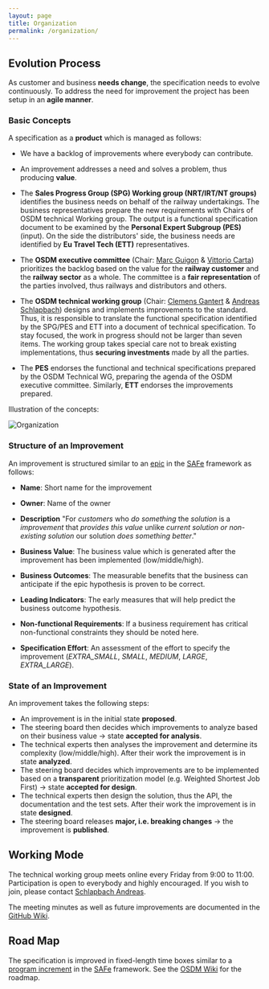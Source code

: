 ```yaml
---
layout: page
title: Organization
permalink: /organization/
---
```


## Evolution Process

As customer and business **needs change**, the specification needs to evolve
continuously. To address the need for improvement the project has been setup in
an **agile manner**.

### Basic Concepts

A specification as a **product** which is managed as follows:

- We have a backlog of improvements where everybody can contribute.

- An improvement addresses a need and solves a problem, thus producing
  **value**.

- The **Sales Progress Group (SPG) Working group (NRT/IRT/NT groups)**
  identifies the business needs on behalf of the railway undertakings. The
  business representatives prepare the new requirements with Chairs of OSDM
  technical Working group. The output is a functional specification document to
  be examined by the **Personal Expert Subgroup (PES)** (input). On the side the
  distributors' side, the business needs are identified by **Eu Travel Tech
  (ETT)** representatives.

- The **OSDM executive committee** (Chair:
  [Marc Guigon](https://www.linkedin.com/in/marcguigon/) &
  [Vittorio Carta](https://www.linkedin.com/in/vittorio-carta-mba-0b90b728/))
  prioritizes the backlog based on the value for the **railway customer** and
  the **railway sector** as a whole. The committee is a **fair representation**
  of the parties involved, thus railways and distributors and others.

- The **OSDM technical working group** (Chair:
  [Clemens Gantert](https://www.linkedin.com/in/clemens-g-88783725/) &
  [Andreas Schlapbach](https://www.linkedin.com/in/andreas-schlapbach-09b095ab/))
  designs and implements improvements to the standard. Thus, it is responsible
  to translate the functional specification identified by the SPG/PES and ETT
  into a document of technical specification. To stay focused, the work in
  progress should not be larger than seven items. The working group takes
  special care not to break existing implementations, thus **securing
  investments** made by all the parties.

- The **PES** endorses the functional and technical specifications prepared by
  the OSDM Technical WG, preparing the agenda of the OSDM executive committee.
  Similarly, **ETT** endorses the improvements prepared.

Illustration of the concepts:

![Organization](./images/organization/organization.svg)

### Structure of an Improvement

An improvement is structured similar to an
[epic](https://www.scaledagileframework.com/epic/) in the
[SAFe](https://www.scaledagileframework.com/) framework as follows:

- **Name**: Short name for the improvement

- **Owner**: Name of the owner

- **Description** "For _customers_ who _do something_ the _solution_ is a
  _improvement_ that _provides this value_ unlike _current solution or
  non-existing solution_ our solution _does something better_."

- **Business Value**: The business value which is generated after the
  improvement has been implemented (low/middle/high).

- **Business Outcomes**: The measurable benefits that the business can
  anticipate if the epic hypothesis is proven to be correct.

- **Leading Indicators**: The early measures that will help predict the business
  outcome hypothesis.

- **Non-functional Requirements**: If a business requirement has critical
  non-functional constraints they should be noted here.

- **Specification Effort**: An assessment of the effort to specify the
  improvement (_EXTRA_SMALL_, _SMALL_, _MEDIUM_, _LARGE_, _EXTRA_LARGE_).

### State of an Improvement

An improvement takes the following steps:

- An improvement is in the initial state **proposed**.
- The steering board then decides which improvements to analyze based on their
  business value → state **accepted for analysis**.
- The technical experts then analyses the improvement and determine its
  complexity (low/middle/high). After their work the improvement is in state
  **analyzed**.
- The steering board decides which improvements are to be implemented based on a
  **transparent** prioritization model (e.g. Weighted Shortest Job First) →
  state **accepted for design**.
- The technical experts then design the solution, thus the API, the
  documentation and the test sets. After their work the improvement is in state
  **designed**.
- The steering board releases **major, i.e. breaking changes** → the improvement
  is **published**.

## Working Mode

The technical working group meets online every Friday from 9:00 to 11:00.
Participation is open to everybody and highly encouraged. If you wish to join,
please contact
[Schlapbach Andreas](https://www.linkedin.com/in/andreas-schlapbach-09b095ab/).

The meeting minutes as well as future improvements are documented in the
[GitHub Wiki](https://github.com/UnionInternationalCheminsdeFer/OSDM/wiki).

## Road Map

The specification is improved in fixed-length time boxes similar to a
[program increment](https://www.scaledagileframework.com/program-increment/) in
the [SAFe](https://www.scaledagileframework.com/) framework. See the
[OSDM Wiki](https://github.com/UnionInternationalCheminsdeFer/OSDM/wiki/) for
the roadmap.
